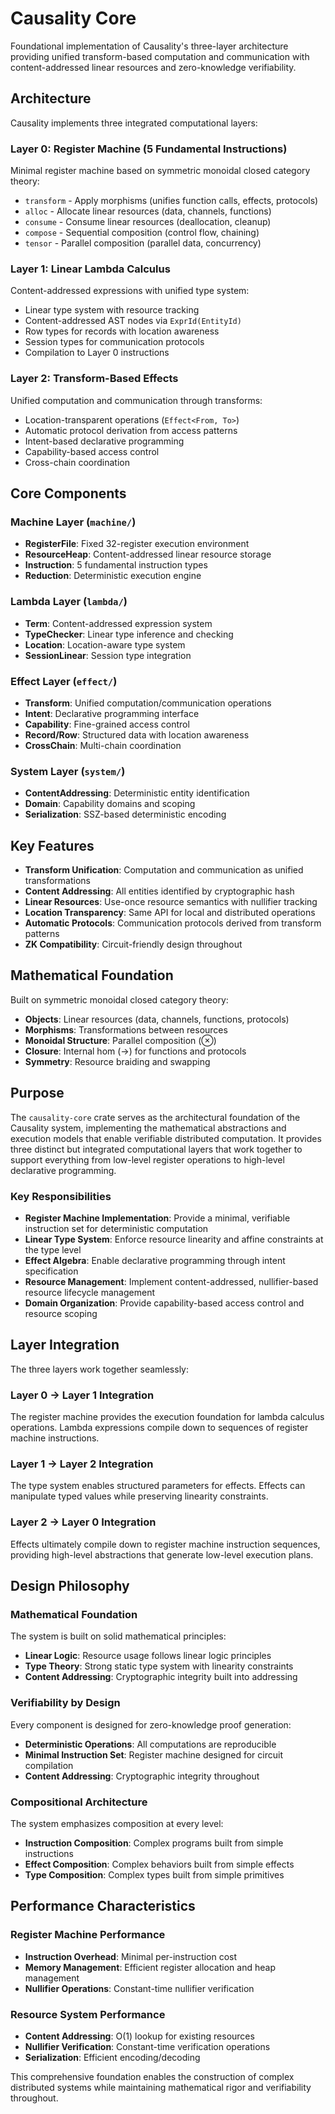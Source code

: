 # Causality Core

Foundational implementation of Causality's three-layer architecture providing unified transform-based computation and communication with content-addressed linear resources and zero-knowledge verifiability.

## Architecture

Causality implements three integrated computational layers:

### Layer 0: Register Machine (5 Fundamental Instructions)
Minimal register machine based on symmetric monoidal closed category theory:
- `transform` - Apply morphisms (unifies function calls, effects, protocols)
- `alloc` - Allocate linear resources (data, channels, functions)  
- `consume` - Consume linear resources (deallocation, cleanup)
- `compose` - Sequential composition (control flow, chaining)
- `tensor` - Parallel composition (parallel data, concurrency)

### Layer 1: Linear Lambda Calculus
Content-addressed expressions with unified type system:
- Linear type system with resource tracking
- Content-addressed AST nodes via `ExprId(EntityId)`
- Row types for records with location awareness
- Session types for communication protocols
- Compilation to Layer 0 instructions

### Layer 2: Transform-Based Effects
Unified computation and communication through transforms:
- Location-transparent operations (`Effect<From, To>`)
- Automatic protocol derivation from access patterns
- Intent-based declarative programming
- Capability-based access control
- Cross-chain coordination

## Core Components

### Machine Layer (`machine/`)
- **RegisterFile**: Fixed 32-register execution environment
- **ResourceHeap**: Content-addressed linear resource storage
- **Instruction**: 5 fundamental instruction types
- **Reduction**: Deterministic execution engine

### Lambda Layer (`lambda/`)  
- **Term**: Content-addressed expression system
- **TypeChecker**: Linear type inference and checking
- **Location**: Location-aware type system
- **SessionLinear**: Session type integration

### Effect Layer (`effect/`)
- **Transform**: Unified computation/communication operations
- **Intent**: Declarative programming interface  
- **Capability**: Fine-grained access control
- **Record/Row**: Structured data with location awareness
- **CrossChain**: Multi-chain coordination

### System Layer (`system/`)
- **ContentAddressing**: Deterministic entity identification
- **Domain**: Capability domains and scoping
- **Serialization**: SSZ-based deterministic encoding

## Key Features

- **Transform Unification**: Computation and communication as unified transformations
- **Content Addressing**: All entities identified by cryptographic hash
- **Linear Resources**: Use-once resource semantics with nullifier tracking
- **Location Transparency**: Same API for local and distributed operations
- **Automatic Protocols**: Communication protocols derived from transform patterns
- **ZK Compatibility**: Circuit-friendly design throughout

## Mathematical Foundation

Built on symmetric monoidal closed category theory:
- **Objects**: Linear resources (data, channels, functions, protocols)  
- **Morphisms**: Transformations between resources
- **Monoidal Structure**: Parallel composition (⊗)
- **Closure**: Internal hom (→) for functions and protocols
- **Symmetry**: Resource braiding and swapping

## Purpose

The `causality-core` crate serves as the architectural foundation of the Causality system, implementing the mathematical abstractions and execution models that enable verifiable distributed computation. It provides three distinct but integrated computational layers that work together to support everything from low-level register operations to high-level declarative programming.

### Key Responsibilities

- **Register Machine Implementation**: Provide a minimal, verifiable instruction set for deterministic computation
- **Linear Type System**: Enforce resource linearity and affine constraints at the type level
- **Effect Algebra**: Enable declarative programming through intent specification
- **Resource Management**: Implement content-addressed, nullifier-based resource lifecycle management
- **Domain Organization**: Provide capability-based access control and resource scoping

## Layer Integration

The three layers work together seamlessly:

### Layer 0 → Layer 1 Integration
The register machine provides the execution foundation for lambda calculus operations. Lambda expressions compile down to sequences of register machine instructions.

### Layer 1 → Layer 2 Integration  
The type system enables structured parameters for effects. Effects can manipulate typed values while preserving linearity constraints.

### Layer 2 → Layer 0 Integration
Effects ultimately compile down to register machine instruction sequences, providing high-level abstractions that generate low-level execution plans.

## Design Philosophy

### Mathematical Foundation
The system is built on solid mathematical principles:
- **Linear Logic**: Resource usage follows linear logic principles
- **Type Theory**: Strong static type system with linearity constraints
- **Content Addressing**: Cryptographic integrity built into addressing

### Verifiability by Design
Every component is designed for zero-knowledge proof generation:
- **Deterministic Operations**: All computations are reproducible
- **Minimal Instruction Set**: Register machine designed for circuit compilation
- **Content Addressing**: Cryptographic integrity throughout

### Compositional Architecture
The system emphasizes composition at every level:
- **Instruction Composition**: Complex programs built from simple instructions
- **Effect Composition**: Complex behaviors built from simple effects
- **Type Composition**: Complex types built from simple primitives

## Performance Characteristics

### Register Machine Performance
- **Instruction Overhead**: Minimal per-instruction cost
- **Memory Management**: Efficient register allocation and heap management
- **Nullifier Operations**: Constant-time nullifier verification

### Resource System Performance
- **Content Addressing**: O(1) lookup for existing resources
- **Nullifier Verification**: Constant-time verification operations
- **Serialization**: Efficient encoding/decoding

This comprehensive foundation enables the construction of complex distributed systems while maintaining mathematical rigor and verifiability throughout.
